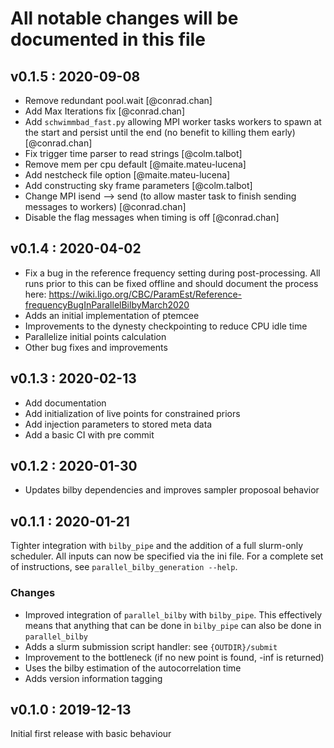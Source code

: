 # All notable changes will be documented in this file

## v0.1.5 : 2020-09-08
- Remove redundant pool.wait [@conrad.chan]
- Add Max Iterations fix [@conrad.chan]
- Add `schwimmbad_fast.py` allowing MPI worker tasks workers to spawn at the start and persist until the end (no benefit to killing them early) [@conrad.chan]
- Fix trigger time parser to read strings [@colm.talbot]
- Remove mem per cpu default [@maite.mateu-lucena]
- Add nestcheck file option [@maite.mateu-lucena]
- Add constructing sky frame parameters [@colm.talbot]
- Change MPI isend --> send (to allow master task to finish sending messages to workers) [@conrad.chan]
- Disable the flag messages when timing is off [@conrad.chan]

## v0.1.4 : 2020-04-02
- Fix a bug in the reference frequency setting during post-processing. All runs prior to this can be fixed offline and should document the process here: https://wiki.ligo.org/CBC/ParamEst/Reference-frequencyBugInParallelBilbyMarch2020
- Adds an initial implementation of ptemcee
- Improvements to the dynesty checkpointing to reduce CPU idle time
- Parallelize initial points calculation
- Other bug fixes and improvements

## v0.1.3 : 2020-02-13
- Add documentation
- Add initialization of live points for constrained priors
- Add injection parameters to stored meta data
- Add a basic CI with pre commit

## v0.1.2 : 2020-01-30

- Updates bilby dependencies and improves sampler proposoal behavior

## v0.1.1 : 2020-01-21

Tighter integration with `bilby_pipe` and the addition of a full slurm-only scheduler. All inputs can now be specified via the ini file. For a complete set of instructions, see `parallel_bilby_generation --help`.

### Changes

- Improved integration of `parallel_bilby` with `bilby_pipe`. This effectively means that anything that can be done in `bilby_pipe` can also be done in `parallel_bilby`
- Adds a slurm submission script handler: see `{OUTDIR}/submit`
- Improvement to the bottleneck (if no new point is found, -inf is returned)
- Uses the bilby estimation of the autocorrelation time
- Adds version information tagging

## v0.1.0 : 2019-12-13
Initial first release with basic behaviour
